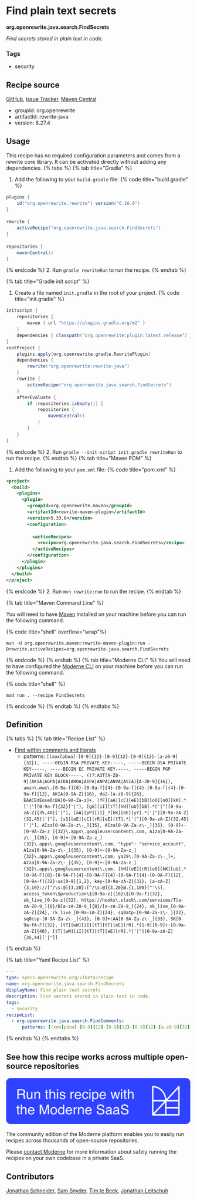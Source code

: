 # Find plain text secrets

**org.openrewrite.java.search.FindSecrets**

_Find secrets stored in plain text in code._

### Tags

* security

## Recipe source

[GitHub](https://github.com/openrewrite/rewrite/blob/main/rewrite-java/src/main/resources/META-INF/rewrite/find-plaintext-secrets.yml), [Issue Tracker](https://github.com/openrewrite/rewrite/issues), [Maven Central](https://central.sonatype.com/artifact/org.openrewrite/rewrite-java/8.27.4/jar)

* groupId: org.openrewrite
* artifactId: rewrite-java
* version: 8.27.4


## Usage

This recipe has no required configuration parameters and comes from a rewrite core library. It can be activated directly without adding any dependencies.
{% tabs %}
{% tab title="Gradle" %}
1. Add the following to your `build.gradle` file:
{% code title="build.gradle" %}
```groovy
plugins {
    id("org.openrewrite.rewrite") version("6.16.0")
}

rewrite {
    activeRecipe("org.openrewrite.java.search.FindSecrets")
}

repositories {
    mavenCentral()
}

```
{% endcode %}
2. Run `gradle rewriteRun` to run the recipe.
{% endtab %}

{% tab title="Gradle init script" %}
1. Create a file named `init.gradle` in the root of your project.
{% code title="init.gradle" %}
```groovy
initscript {
    repositories {
        maven { url "https://plugins.gradle.org/m2" }
    }
    dependencies { classpath("org.openrewrite:plugin:latest.release") }
}
rootProject {
    plugins.apply(org.openrewrite.gradle.RewritePlugin)
    dependencies {
        rewrite("org.openrewrite:rewrite-java")
    }
    rewrite {
        activeRecipe("org.openrewrite.java.search.FindSecrets")
    }
    afterEvaluate {
        if (repositories.isEmpty()) {
            repositories {
                mavenCentral()
            }
        }
    }
}
```
{% endcode %}
2. Run `gradle --init-script init.gradle rewriteRun` to run the recipe.
{% endtab %}
{% tab title="Maven POM" %}
1. Add the following to your `pom.xml` file:
{% code title="pom.xml" %}
```xml
<project>
  <build>
    <plugins>
      <plugin>
        <groupId>org.openrewrite.maven</groupId>
        <artifactId>rewrite-maven-plugin</artifactId>
        <version>5.33.0</version>
        <configuration>
          
          <activeRecipes>
            <recipe>org.openrewrite.java.search.FindSecrets</recipe>
          </activeRecipes>
        </configuration>
      </plugin>
    </plugins>
  </build>
</project>
```
{% endcode %}
2. Run `mvn rewrite:run` to run the recipe.
{% endtab %}

{% tab title="Maven Command Line" %}

You will need to have [Maven](https://maven.apache.org/download.cgi) installed on your machine before you can run the following command.

{% code title="shell" overflow="wrap"%}
```shell
mvn -U org.openrewrite.maven:rewrite-maven-plugin:run -Drewrite.activeRecipes=org.openrewrite.java.search.FindSecrets 
```
{% endcode %}
{% endtab %}
{% tab title="Moderne CLI" %}
You will need to have configured the [Moderne CLI](https://docs.moderne.io/moderne-cli/cli-intro) on your machine before you can run the following command.

{% code title="shell" %}
```shell
mod run . --recipe FindSecrets
```
{% endcode %}
{% endtab %}
{% endtabs %}

## Definition

{% tabs %}
{% tab title="Recipe List" %}
* [Find within comments and literals](../../java/search/findcomments.md)
  * patterns: `[(xox[pboa]-[0-9]{12}-[0-9]{12}-[0-9]{12}-[a-z0-9]{32}), -----BEGIN RSA PRIVATE KEY-----, -----BEGIN DSA PRIVATE KEY-----, -----BEGIN EC PRIVATE KEY-----, -----BEGIN PGP PRIVATE KEY BLOCK-----, ((?:A3T[A-Z0-9]|AKIA|AGPA|AIDA|AROA|AIPA|ANPA|ANVA|ASIA)[A-Z0-9]{16}), amzn\.mws\.[0-9a-f]{8}-[0-9a-f]{4}-[0-9a-f]{4}-[0-9a-f]{4}-[0-9a-f]{12}, AKIA[0-9A-Z]{16}, da2-[a-z0-9]{26}, EAACEdEose0cBA[0-9A-Za-z]+, [fF][aA][cC][eE][bB][oO][oO][kK].*['|"][0-9a-f]{32}['|"], [gG][iI][tT][hH][uU][bB].*['|"][0-9a-zA-Z]{35,40}['|"], [aA][pP][iI]_?[kK][eE][yY].*['|"][0-9a-zA-Z]{32,45}['|"], [sS][eE][cC][rR][eE][tT].*['|"][0-9a-zA-Z]{32,45}['|"], AIza[0-9A-Za-z\-_]{35}, AIza[0-9A-Za-z\-_]{35}, [0-9]+-[0-9A-Za-z_]{32}\.apps\.googleusercontent\.com, AIza[0-9A-Za-z\-_]{35}, [0-9]+-[0-9A-Za-z_]{32}\.apps\.googleusercontent\.com, "type": "service_account", AIza[0-9A-Za-z\-_]{35}, [0-9]+-[0-9A-Za-z_]{32}\.apps\.googleusercontent\.com, ya29\.[0-9A-Za-z\-_]+, AIza[0-9A-Za-z\-_]{35}, [0-9]+-[0-9A-Za-z_]{32}\.apps\.googleusercontent\.com, [hH][eE][rR][oO][kK][uU].*[0-9A-F]{8}-[0-9A-F]{4}-[0-9A-F]{4}-[0-9A-F]{4}-[0-9A-F]{12}, [0-9a-f]{32}-us[0-9]{1,2}, key-[0-9a-zA-Z]{32}, [a-zA-Z]{3,10}://[^/\s:@]{3,20}:[^/\s:@]{3,20}@.{1,100}["'\s], access_token\$production\$[0-9a-z]{16}\$[0-9a-f]{32}, sk_live_[0-9a-z]{32}, https://hooks\.slack\.com/services/T[a-zA-Z0-9_]{8}/B[a-zA-Z0-9_]{8}/[a-zA-Z0-9_]{24}, sk_live_[0-9a-zA-Z]{24}, rk_live_[0-9a-zA-Z]{24}, sq0atp-[0-9A-Za-z\-_]{22}, sq0csp-[0-9A-Za-z\-_]{43}, [0-9]+:AA[0-9A-Za-z\-_]{33}, SK[0-9a-fA-F]{32}, [tT][wW][iI][tT][tT][eE][rR].*[1-9][0-9]+-[0-9a-zA-Z]{40}, [tT][wW][iI][tT][tT][eE][rR].*['|"][0-9a-zA-Z]{35,44}['|"]]`

{% endtab %}

{% tab title="Yaml Recipe List" %}
```yaml
---
type: specs.openrewrite.org/v1beta/recipe
name: org.openrewrite.java.search.FindSecrets
displayName: Find plain text secrets
description: Find secrets stored in plain text in code.
tags:
  - security
recipeList:
  - org.openrewrite.java.search.FindComments:
      patterns: [(xox[pboa]-[0-9]{12}-[0-9]{12}-[0-9]{12}-[a-z0-9]{32}), -----BEGIN RSA PRIVATE KEY-----, -----BEGIN DSA PRIVATE KEY-----, -----BEGIN EC PRIVATE KEY-----, -----BEGIN PGP PRIVATE KEY BLOCK-----, ((?:A3T[A-Z0-9]|AKIA|AGPA|AIDA|AROA|AIPA|ANPA|ANVA|ASIA)[A-Z0-9]{16}), amzn\.mws\.[0-9a-f]{8}-[0-9a-f]{4}-[0-9a-f]{4}-[0-9a-f]{4}-[0-9a-f]{12}, AKIA[0-9A-Z]{16}, da2-[a-z0-9]{26}, EAACEdEose0cBA[0-9A-Za-z]+, [fF][aA][cC][eE][bB][oO][oO][kK].*['|"][0-9a-f]{32}['|"], [gG][iI][tT][hH][uU][bB].*['|"][0-9a-zA-Z]{35,40}['|"], [aA][pP][iI]_?[kK][eE][yY].*['|"][0-9a-zA-Z]{32,45}['|"], [sS][eE][cC][rR][eE][tT].*['|"][0-9a-zA-Z]{32,45}['|"], AIza[0-9A-Za-z\-_]{35}, AIza[0-9A-Za-z\-_]{35}, [0-9]+-[0-9A-Za-z_]{32}\.apps\.googleusercontent\.com, AIza[0-9A-Za-z\-_]{35}, [0-9]+-[0-9A-Za-z_]{32}\.apps\.googleusercontent\.com, "type": "service_account", AIza[0-9A-Za-z\-_]{35}, [0-9]+-[0-9A-Za-z_]{32}\.apps\.googleusercontent\.com, ya29\.[0-9A-Za-z\-_]+, AIza[0-9A-Za-z\-_]{35}, [0-9]+-[0-9A-Za-z_]{32}\.apps\.googleusercontent\.com, [hH][eE][rR][oO][kK][uU].*[0-9A-F]{8}-[0-9A-F]{4}-[0-9A-F]{4}-[0-9A-F]{4}-[0-9A-F]{12}, [0-9a-f]{32}-us[0-9]{1,2}, key-[0-9a-zA-Z]{32}, [a-zA-Z]{3,10}://[^/\s:@]{3,20}:[^/\s:@]{3,20}@.{1,100}["'\s], access_token\$production\$[0-9a-z]{16}\$[0-9a-f]{32}, sk_live_[0-9a-z]{32}, https://hooks\.slack\.com/services/T[a-zA-Z0-9_]{8}/B[a-zA-Z0-9_]{8}/[a-zA-Z0-9_]{24}, sk_live_[0-9a-zA-Z]{24}, rk_live_[0-9a-zA-Z]{24}, sq0atp-[0-9A-Za-z\-_]{22}, sq0csp-[0-9A-Za-z\-_]{43}, [0-9]+:AA[0-9A-Za-z\-_]{33}, SK[0-9a-fA-F]{32}, [tT][wW][iI][tT][tT][eE][rR].*[1-9][0-9]+-[0-9a-zA-Z]{40}, [tT][wW][iI][tT][tT][eE][rR].*['|"][0-9a-zA-Z]{35,44}['|"]]

```
{% endtab %}
{% endtabs %}

## See how this recipe works across multiple open-source repositories

[![Moderne Link Image](/.gitbook/assets/ModerneRecipeButton.png)](https://app.moderne.io/recipes/org.openrewrite.java.search.FindSecrets)

The community edition of the Moderne platform enables you to easily run recipes across thousands of open-source repositories.

Please [contact Moderne](https://moderne.io/product) for more information about safely running the recipes on your own codebase in a private SaaS.

## Contributors
[Jonathan Schneider](mailto:jkschneider@gmail.com), [Sam Snyder](mailto:sam@moderne.io), [Tim te Beek](mailto:tim@moderne.io), [Jonathan Leitschuh](mailto:jonathan.leitschuh@gmail.com)

